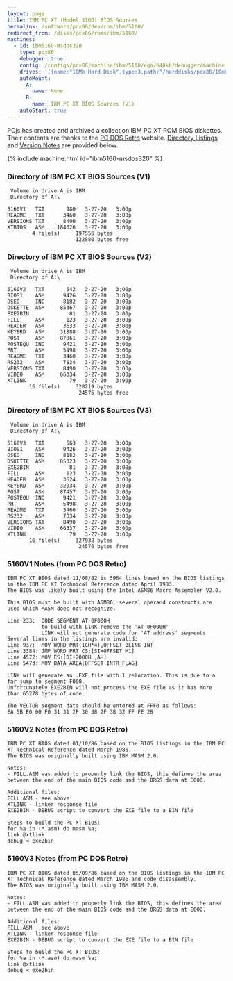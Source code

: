 ```yaml
---
layout: page
title: IBM PC XT (Model 5160) BIOS Sources
permalink: /software/pcx86/dev/rom/ibm/5160/
redirect_from: /disks/pcx86/roms/ibm/5160/
machines:
  - id: ibm5160-msdos320
    type: pcx86
    debugger: true
    config: /configs/pcx86/machine/ibm/5160/ega/640kb/debugger/machine.xml
    drives: '[{name:"10Mb Hard Disk",type:3,path:"/harddisks/pcx86/10mb/MSDOS320-C400.json"}]'
    autoMount:
      A:
        name: None
      B:
        name: IBM PC XT BIOS Sources (V1)
    autoStart: true
---
```


PCjs has created and archived a collection IBM PC XT ROM BIOS diskettes.  Their contents are thanks to the
[PC DOS Retro](https://sites.google.com/site/pcdosretro/) website.  [Directory Listings](#directory-of-ibm-pc-xt-bios-sources-v1)
and [Version Notes](#5160v1-notes-from-pc-dos-retro) are provided below.

{% include machine.html id="ibm5160-msdos320" %}

### Directory of IBM PC XT BIOS Sources (V1)

     Volume in drive A is IBM
     Directory of A:\

    5160V1   TXT       980   3-27-20   3:00p
    README   TXT      3460   3-27-20   3:00p
    VERSIONS TXT      8490   3-27-20   3:00p
    XTBIOS   ASM    184626   3-27-20   3:00p
            4 file(s)     197556 bytes
                          122880 bytes free

### Directory of IBM PC XT BIOS Sources (V2)

     Volume in drive A is IBM
     Directory of A:\

    5160V2   TXT       542   3-27-20   3:00p
    BIOS1    ASM      9426   3-27-20   3:00p
    DSEG     INC      8182   3-27-20   3:00p
    DSKETTE  ASM     85367   3-27-20   3:00p
    EXE2BIN             81   3-27-20   3:00p
    FILL     ASM       123   3-27-20   3:00p
    HEADER   ASM      3633   3-27-20   3:00p
    KEYBRD   ASM     31888   3-27-20   3:00p
    POST     ASM     87861   3-27-20   3:00p
    POSTEQU  INC      9421   3-27-20   3:00p
    PRT      ASM      5498   3-27-20   3:00p
    README   TXT      3460   3-27-20   3:00p
    RS232    ASM      7834   3-27-20   3:00p
    VERSIONS TXT      8490   3-27-20   3:00p
    VIDEO    ASM     66334   3-27-20   3:00p
    XTLINK              79   3-27-20   3:00p
           16 file(s)     328219 bytes
                           24576 bytes free

### Directory of IBM PC XT BIOS Sources (V3)

     Volume in drive A is IBM
     Directory of A:\

    5160V3   TXT       563   3-27-20   3:00p
    BIOS1    ASM      9426   3-27-20   3:00p
    DSEG     INC      8182   3-27-20   3:00p
    DSKETTE  ASM     85323   3-27-20   3:00p
    EXE2BIN             81   3-27-20   3:00p
    FILL     ASM       123   3-27-20   3:00p
    HEADER   ASM      3624   3-27-20   3:00p
    KEYBRD   ASM     32034   3-27-20   3:00p
    POST     ASM     87457   3-27-20   3:00p
    POSTEQU  INC      9421   3-27-20   3:00p
    PRT      ASM      5498   3-27-20   3:00p
    README   TXT      3460   3-27-20   3:00p
    RS232    ASM      7834   3-27-20   3:00p
    VERSIONS TXT      8490   3-27-20   3:00p
    VIDEO    ASM     66337   3-27-20   3:00p
    XTLINK              79   3-27-20   3:00p
           16 file(s)     327932 bytes
                           24576 bytes free

### 5160V1 Notes (from PC DOS Retro) 

    IBM PC XT BIOS dated 11/08/82 is 5964 lines based on the BIOS listings in the IBM PC XT Technical Reference dated April 1983.
    The BIOS was likely built using the Intel ASM86 Macro Assembler V2.0.
    
    This BIOS must be built with ASM86, several operand constructs are used which MASM does not recognize.
    
    Line 233:  CODE SEGMENT AT 0F000H
               to build with LINK remove the 'AT 0F000H'
               LINK will not generate code for 'AT address' segments
    Several lines in the listings are invalid:
    Line 937:  MOV WORD PRT(1CH*4),OFFSET BLINK_INT
    Line 3384: JMP WORD PRT CS:[SI+OFFSET M1]
    Line 4572: MOV ES:[DI+2000H ,AH]
    Line 5473: MOV DATA_AREA[OFFSET INTR_FLAG]
    
    LINK will generate an .EXE file with 1 relocation. This is due to a far jump to segment F000.
    Unfortunately EXE2BIN will not process the EXE file as it has more than 65278 bytes of code.
    
    The VECTOR segment data should be entered at FFF0 as follows:
    EA 5B E0 00 F0 31 31 2F 30 38 2F 38 32 FF FE 28

### 5160V2 Notes (from PC DOS Retro)

    IBM PC XT BIOS dated 01/10/86 based on the BIOS listings in the IBM PC XT Technical Reference dated March 1986.
    The BIOS was originally built using IBM MASM 2.0.
    
    Notes:
    - FILL.ASM was added to properly link the BIOS, this defines the area between the end of the main BIOS code and the ORGS data at E000.
    
    Additional files:
    FILL.ASM - see above
    XTLINK - linker response file
    EXE2BIN - DEBUG script to convert the EXE file to a BIN file
    
    Steps to build the PC XT BIOS:
    for %a in (*.asm) do masm %a;
    link @xtlink
    debug < exe2bin

### 5160V3 Notes (from PC DOS Retro)

    IBM PC XT BIOS dated 05/09/86 based on the BIOS listings in the IBM PC XT Technical Reference dated March 1986 and code disassembly.
    The BIOS was originally built using IBM MASM 2.0.
    
    Notes:
    - FILL.ASM was added to properly link the BIOS, this defines the area between the end of the main BIOS code and the ORGS data at E000.
    
    Additional files:
    FILL.ASM - see above
    XTLINK - linker response file
    EXE2BIN - DEBUG script to convert the EXE file to a BIN file
    
    Steps to build the PC XT BIOS:
    for %a in (*.asm) do masm %a;
    link @xtlink
    debug < exe2bin
